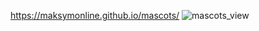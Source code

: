 https://maksymonline.github.io/mascots/
![mascots_view](https://user-images.githubusercontent.com/90929329/172860259-682b684c-6f91-4285-9b59-83365283534b.png)
